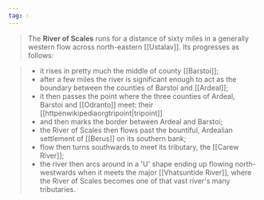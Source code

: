 ```yaml
---
tag: 💧
---
```

> The **River of Scales** runs for a distance of sixty miles in a generally western flow across north-eastern [[Ustalav]]. Its progresses as follows:

> - it rises in pretty much the middle of county [[Barstoi]];
> - after a few miles the river is significant enough to act as the boundary between the counties of Barstoi and [[Ardeal]];
> - it then passes the point where the three counties of Ardeal, Barstoi and [[Odranto]] meet: their [[httpenwikipediaorgtripoint|tripoint]]
> - and then marks the border between Ardeal and Barstoi;
> - the River of Scales then flows past the bountiful, Ardealian settlement of [[Berus]] on its southern bank;
> - flow then turns southwards to meet its tributary, the [[Carew River]];
> - the river then arcs around in a 'U' shape ending up flowing north-westwards when it meets the major [[Vhatsuntide River]], where the River of Scales becomes one of that vast river's many tributaries.







